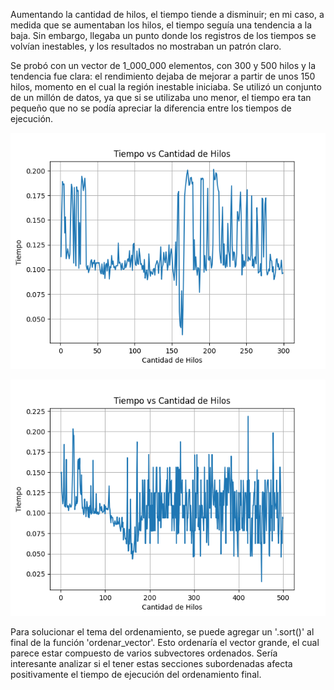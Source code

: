 Aumentando la cantidad de hilos, el tiempo tiende a disminuir; en mi caso, a medida que se aumentaban los hilos, el tiempo seguía una tendencia a la baja. Sin embargo, llegaba un punto donde los registros de los tiempos se volvían inestables, y los resultados no mostraban un patrón claro.

Se probó con un vector de 1_000_000 elementos, con 300 y 500 hilos y la tendencia fue clara: el rendimiento dejaba de mejorar a partir de unos 150 hilos, momento en el cual la región inestable iniciaba. Se utilizó un conjunto de un millón de datos, ya que si se utilizaba uno menor, el tiempo era tan pequeño que no se podía apreciar la diferencia entre los tiempos de ejecución.

![](Ejecucion_con_300_hilos.png)

![](Ejecucion_con_500_hilos.png)

Para solucionar el tema del ordenamiento, se puede agregar un '.sort()' al final de la función 'ordenar_vector'. Esto ordenaría el vector grande, el cual parece estar compuesto de varios subvectores ordenados. Sería interesante analizar si el tener estas secciones subordenadas afecta positivamente el tiempo de ejecución del ordenamiento final.